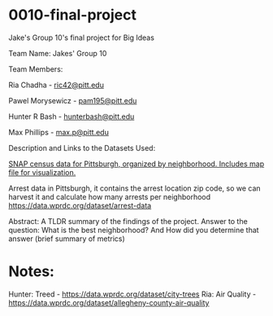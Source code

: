 # 0010-final-project
Jake's Group 10's final project for Big Ideas

Team Name:
Jakes' Group 10

Team Members:

Ria Chadha - ric42@pitt.edu

Pawel Morysewicz - pam195@pitt.edu

Hunter R Bash - hunterbash@pitt.edu

Max Phillips - max.p@pitt.edu

Description and Links to the Datasets Used:

[SNAP census data for Pittsburgh, organized by neighborhood. Includes map file for visualization.](https://data.wprdc.org/dataset/neighborhoods-with-snap-data)

Arrest data in Pittsburgh, it contains the arrest location zip code, so we can harvest it and calculate how many arrests per neighborhood
https://data.wprdc.org/dataset/arrest-data



Abstract: A TLDR summary of the findings of the project. 
Answer to the question: What is the best neighborhood? And How did you determine that answer (brief summary of metrics)

# Notes:

Hunter: Treed - https://data.wprdc.org/dataset/city-trees
Ria: Air Quality - https://data.wprdc.org/dataset/allegheny-county-air-quality